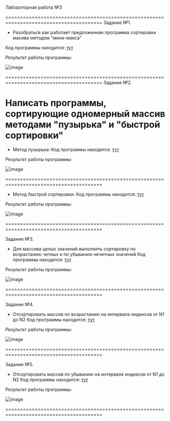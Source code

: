 Лабороторная работа №3

=======================================================================================
Задание №1.
- Разобраться как работает предложенная программа сортировки масива методом "мини-макса"

Код программы находится: [тут](./MinMaxSort.cpp)

Результат работы программы:

![image](https://github.com/drusch91/Lab_C/assets/119664059/39904a38-9686-402c-9bf2-9591b4ad2b21)

=======================================================================================
Задание №2.

Написать программы, сортирующие одномерный массив методами "пузырька" и "быстрой сортировки"
=======================================================================================

- Метод пузырька:
Код программы находится: [тут](./BubbleSort.cpp)

Результат работы программы:

![image](https://github.com/drusch91/Lab_C/assets/119664059/3ef4645c-3620-42d6-88c2-65f8d8050799)

=======================================================================================

- Метод быстрой сортировки:
Код программы находится: [тут](./QuickSort.cpp)

Результат работы программы:

![image](https://github.com/drusch91/Lab_C/assets/119664059/1aa32a08-7d6c-40eb-8aee-5fa211bb709e)

=======================================================================================

Задание №3.
- Для массива целых значений выполнить сортировку по возрастанию четных и по убыванию нечетных значений
Код программы находится: [тут](./sortedEvenOdd.cpp)

Результат работы программы:

![image](https://github.com/drusch91/Lab_C/assets/119664059/7989d592-2dad-4d53-9bb0-7b7060d0f13b)

=======================================================================================

Задание №4.
- Отсортировать массив по возрастанию на интервале индексов от N1 до N2
Код программы находится: [тут](./SortedSubArray.cpp)

Результат работы программы:

![image](https://github.com/drusch91/Lab_C/assets/119664059/6ac2d62b-2ac1-46bd-b6b6-31bfb426c6aa)

=======================================================================================

Задание №5.
- Отсортировать массив по убыванию на интервале индексов от N1 до N2
Код программы находится: [тут](./SortedSubArrayDesc.cpp)

Результат работы программы:

![image](https://github.com/drusch91/Lab_C/assets/119664059/98a6a93f-643a-4ed0-b45b-118435c01190)

=======================================================================================
